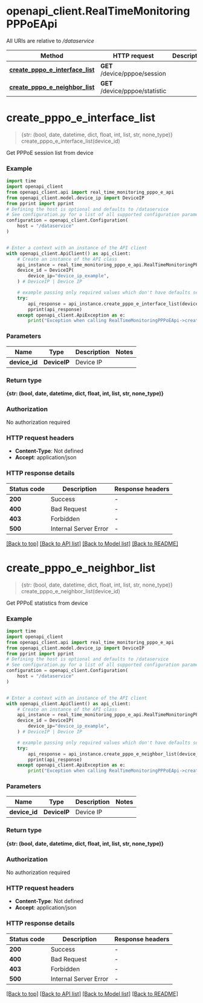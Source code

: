 # openapi_client.RealTimeMonitoringPPPoEApi

All URIs are relative to */dataservice*

Method | HTTP request | Description
------------- | ------------- | -------------
[**create_pppo_e_interface_list**](RealTimeMonitoringPPPoEApi.md#create_pppo_e_interface_list) | **GET** /device/pppoe/session | 
[**create_pppo_e_neighbor_list**](RealTimeMonitoringPPPoEApi.md#create_pppo_e_neighbor_list) | **GET** /device/pppoe/statistic | 


# **create_pppo_e_interface_list**
> {str: (bool, date, datetime, dict, float, int, list, str, none_type)} create_pppo_e_interface_list(device_id)



Get PPPoE session list from device

### Example


```python
import time
import openapi_client
from openapi_client.api import real_time_monitoring_pppo_e_api
from openapi_client.model.device_ip import DeviceIP
from pprint import pprint
# Defining the host is optional and defaults to /dataservice
# See configuration.py for a list of all supported configuration parameters.
configuration = openapi_client.Configuration(
    host = "/dataservice"
)


# Enter a context with an instance of the API client
with openapi_client.ApiClient() as api_client:
    # Create an instance of the API class
    api_instance = real_time_monitoring_pppo_e_api.RealTimeMonitoringPPPoEApi(api_client)
    device_id = DeviceIP(
        device_ip="device_ip_example",
    ) # DeviceIP | Device IP

    # example passing only required values which don't have defaults set
    try:
        api_response = api_instance.create_pppo_e_interface_list(device_id)
        pprint(api_response)
    except openapi_client.ApiException as e:
        print("Exception when calling RealTimeMonitoringPPPoEApi->create_pppo_e_interface_list: %s\n" % e)
```


### Parameters

Name | Type | Description  | Notes
------------- | ------------- | ------------- | -------------
 **device_id** | **DeviceIP**| Device IP |

### Return type

**{str: (bool, date, datetime, dict, float, int, list, str, none_type)}**

### Authorization

No authorization required

### HTTP request headers

 - **Content-Type**: Not defined
 - **Accept**: application/json


### HTTP response details

| Status code | Description | Response headers |
|-------------|-------------|------------------|
**200** | Success |  -  |
**400** | Bad Request |  -  |
**403** | Forbidden |  -  |
**500** | Internal Server Error |  -  |

[[Back to top]](#) [[Back to API list]](../README.md#documentation-for-api-endpoints) [[Back to Model list]](../README.md#documentation-for-models) [[Back to README]](../README.md)

# **create_pppo_e_neighbor_list**
> {str: (bool, date, datetime, dict, float, int, list, str, none_type)} create_pppo_e_neighbor_list(device_id)



Get PPPoE statistics from device

### Example


```python
import time
import openapi_client
from openapi_client.api import real_time_monitoring_pppo_e_api
from openapi_client.model.device_ip import DeviceIP
from pprint import pprint
# Defining the host is optional and defaults to /dataservice
# See configuration.py for a list of all supported configuration parameters.
configuration = openapi_client.Configuration(
    host = "/dataservice"
)


# Enter a context with an instance of the API client
with openapi_client.ApiClient() as api_client:
    # Create an instance of the API class
    api_instance = real_time_monitoring_pppo_e_api.RealTimeMonitoringPPPoEApi(api_client)
    device_id = DeviceIP(
        device_ip="device_ip_example",
    ) # DeviceIP | Device IP

    # example passing only required values which don't have defaults set
    try:
        api_response = api_instance.create_pppo_e_neighbor_list(device_id)
        pprint(api_response)
    except openapi_client.ApiException as e:
        print("Exception when calling RealTimeMonitoringPPPoEApi->create_pppo_e_neighbor_list: %s\n" % e)
```


### Parameters

Name | Type | Description  | Notes
------------- | ------------- | ------------- | -------------
 **device_id** | **DeviceIP**| Device IP |

### Return type

**{str: (bool, date, datetime, dict, float, int, list, str, none_type)}**

### Authorization

No authorization required

### HTTP request headers

 - **Content-Type**: Not defined
 - **Accept**: application/json


### HTTP response details

| Status code | Description | Response headers |
|-------------|-------------|------------------|
**200** | Success |  -  |
**400** | Bad Request |  -  |
**403** | Forbidden |  -  |
**500** | Internal Server Error |  -  |

[[Back to top]](#) [[Back to API list]](../README.md#documentation-for-api-endpoints) [[Back to Model list]](../README.md#documentation-for-models) [[Back to README]](../README.md)

